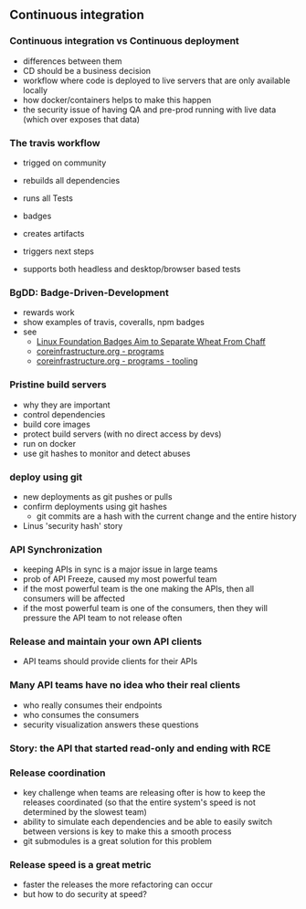 ## Continuous integration

### Continuous integration vs Continuous deployment

- differences between them
- CD should be a business decision
- workflow where code is deployed to live servers that are only available locally
- how docker/containers helps to make this happen
- the security issue of having QA and pre-prod running with live data (which over exposes that data)

### The travis workflow

- trigged on community
- rebuilds all dependencies
- runs all Tests
- badges
- creates artifacts
- triggers next steps

- supports both headless and desktop/browser based tests

### BgDD: Badge-Driven-Development

- rewards work
- show examples of travis, coveralls, npm badges
- see 
  - [Linux Foundation Badges Aim to Separate Wheat From Chaff](http://www.linuxinsider.com/story/83463.html)
  - [coreinfrastructure.org - programs](https://www.coreinfrastructure.org/programs)
  - [coreinfrastructure.org - programs - tooling](https://www.coreinfrastructure.org/programs/tooling)

### Pristine build servers

- why they are important
- control dependencies
- build core images
- protect build servers (with no direct access by devs)
- run on docker
- use git hashes to monitor and detect abuses

### deploy using git

- new deployments as git pushes or pulls
- confirm deployments using git hashes
  - git commits are a hash with the current change and the entire history
- Linus 'security hash' story

### API Synchronization

- keeping APIs in sync is a major issue in large teams
- prob of API Freeze, caused my most powerful team
 - if the most powerful team is the one making the APIs, then all consumers will be affected
 - if the most powerful team is one of the consumers, then they will pressure the API team to not release often

### Release and maintain your own API clients

  - API teams should provide clients for their APIs

### Many API teams have no idea who their real clients

  - who really consumes their endpoints
  - who consumes the consumers
  - security visualization answers these questions

### Story: the API that started read-only and ending with RCE


### Release coordination

- key challenge when teams are releasing ofter is how to keep the releases coordinated (so that the entire system's speed is not determined by the slowest team)
- ability to simulate each dependencies and be able to easily switch between versions is key to make this a smooth process
- git submodules is a great solution for this problem

### Release speed is a great metric

- faster the releases the more refactoring can occur
- but how to do security at speed?
